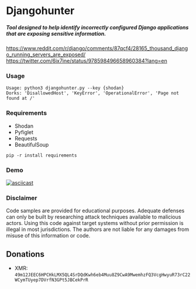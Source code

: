 # Djangohunter
##### Tool designed to help identify incorrectly configured Django applications that are exposing sensitive information.
https://www.reddit.com/r/django/comments/87qcf4/28165_thousand_django_running_servers_are_exposed/
https://twitter.com/6ix7ine/status/978598496658960384?lang=en

 ### Usage
 ```
Usage: python3 djangohunter.py --key {shodan}
Dorks: 'DisallowedHost', 'KeyError', 'OperationalError', 'Page not found at /'
```
### Requirements
- Shodan  
- Pyfiglet  
- Requests  
- BeautifulSoup  

```pip -r install requirements```   

### Demo
[![asciicast](https://asciinema.org/a/210648.svg)](https://asciinema.org/a/210648)

### Disclaimer
Code samples are provided for educational purposes. Adequate defenses can only be built by researching attack techniques available to malicious actors. Using this code against target systems without prior permission is illegal in most jurisdictions. The authors are not liable for any damages from misuse of this information or code.


## Donations
* XMR: `49m12JEEC6HPCHkLMX5QL4SrDQdKwh6eb4Muu8Z9CwA9MwemhzFQ3VcgHwyuR73rC22WCymTUyep7DVrfN3GPt5JBCekPrR `
